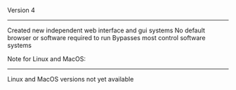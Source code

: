 Version 4
___________________________________________________________________________________________________________________

Created new independent web interface and gui systems
No default browser or software required to run
Bypasses most control software systems

Note for Linux and MacOS:
_______________________________
Linux and MacOS versions not yet available
